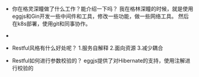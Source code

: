 - 你在格灵深瞳做了什么工作？能介绍一下吗？
我在格林深瞳的时候，就是使用eggjs和Gin开发一些中间件和工具，修改一些功能，做一些网络工具。
然后在k8s部署，使用git和同事协作。

- 

- Restful风格有什么好处呢？
1.服务自解释
2.面向资源
3.减少耦合

- Restful如何进行参数校验的？
eggjs提供了对Hibernate的支持，使用注解进行校验的


